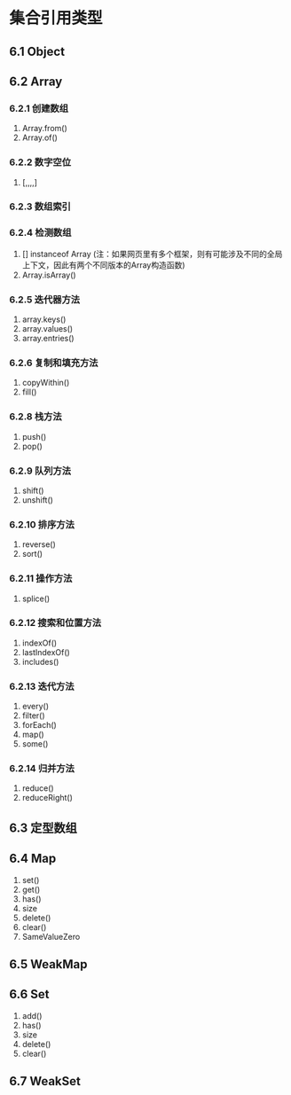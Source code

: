 # 集合引用类型

## 6.1 Object

## 6.2 Array

### 6.2.1 创建数组

1. Array.from()
2. Array.of()

### 6.2.2 数字空位

1. [,,,,]

### 6.2.3 数组索引

### 6.2.4  检测数组

1. [] instanceof Array  (注：如果网页里有多个框架，则有可能涉及不同的全局上下文，因此有两个不同版本的Array构造函数)
2. Array.isArray()

### 6.2.5 迭代器方法

1. array.keys()
2. array.values()
3. array.entries()

### 6.2.6 复制和填充方法

1. copyWithin() 
2. fill()

### 6.2.8 栈方法

1. push()
2. pop()

### 6.2.9 队列方法

1. shift()
2. unshift()

### 6.2.10 排序方法

1. reverse()
2. sort()

### 6.2.11 操作方法

1. splice()

### 6.2.12 搜索和位置方法

1. indexOf()
2. lastIndexOf()
3. includes()

### 6.2.13 迭代方法

1. every()
2. filter()
3. forEach()
4. map()
5. some()

### 6.2.14 归并方法

1. reduce()
2. reduceRight()

## 6.3 定型数组

## 6.4 Map

1. set()
2. get()
3. has()
4. size
5. delete()
6. clear()
7. SameValueZero

## 6.5 WeakMap

## 6.6 Set

1. add()
2. has()
3. size
4. delete()
5. clear()

## 6.7 WeakSet

